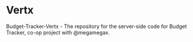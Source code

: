 # Vertx
Budget-Tracker-Vertx - The repository for the server-side code for Budget Tracker, co-op project with @megamegax.
